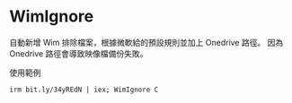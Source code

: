 WimIgnore
===
自動新增 Wim 排除檔案，根據微軟給的預設規則並加上 Onedrive 路徑。
因為 Onedrive 路徑會導致映像檔備份失敗。

使用範例
```
irm bit.ly/34yREdN | iex; WimIgnore C
```